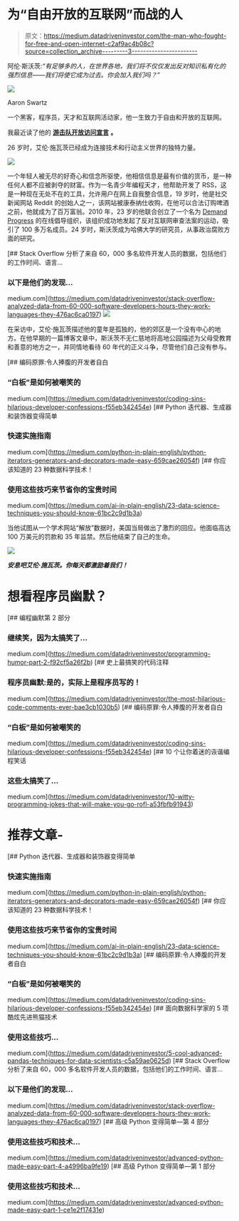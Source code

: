 # 为“自由开放的互联网”而战的人

> 原文：<https://medium.datadriveninvestor.com/the-man-who-fought-for-free-and-open-internet-c2af9ac4b08c?source=collection_archive---------3----------------------->

阿伦·斯沃茨:*“有足够多的人，在世界各地，我们将不仅仅发出反对知识私有化的强烈信息——我们将使它成为过去。你会加入我们吗？”*

![](img/0b6539dd697e112364496f2241c9d4f5.png)

Aaron Swartz

一个黑客，程序员，天才和互联网活动家，他一生致力于自由和开放的互联网。

我最近读了他的 [**游击队开放访问宣言**](https://archive.org/details/GuerillaOpenAccessManifesto) **。**

26 岁时，艾伦·施瓦茨已经成为连接技术和行动主义世界的独特力量。

![](img/30fed2ee5de7a9b46fd575a0f62fc3ac.png)

一个年轻人被无尽的好奇心和信念所驱使，他相信信息是最有价值的货币，是一种任何人都不应被剥夺的财富。作为一名青少年编程天才，他帮助开发了 RSS，这是一种现在无处不在的工具，允许用户在网上自我整合信息，19 岁时，他是社交新闻网站 Reddit 的创始人之一，该网站被康泰纳仕收购，在他可以合法订购啤酒之前，他就成为了百万富翁。2010 年，23 岁的他联合创立了一个名为 [Demand Progress](http://www.demandprogress.org/) 的在线倡导组织，该组织成功地发起了反对互联网审查法案的运动，吸引了 100 多万名成员。24 岁时，斯沃茨成为哈佛大学的研究员，从事政治腐败方面的研究。

[](https://medium.com/datadriveninvestor/stack-overflow-analyzed-data-from-60-000-software-developers-hours-they-work-languages-they-476ac6ca0197) [## Stack Overflow 分析了来自 60，000 多名软件开发人员的数据，包括他们的工作时间、语言…

### 以下是他们的发现…

medium.com](https://medium.com/datadriveninvestor/stack-overflow-analyzed-data-from-60-000-software-developers-hours-they-work-languages-they-476ac6ca0197) ![](img/fa288b080d41f2e437aca6d25f98a64d.png)

在采访中，艾伦·施瓦茨描述他的童年是孤独的，他的郊区是一个没有中心的地方。在他早期的一篇博客文章中，斯沃茨不无仁慈地将高地公园描述为父母受教育和善意的地方之一，并同情地看待 60 年代的正义斗争，尽管他们自己没有参与。

[](https://medium.com/datadriveninvestor/coding-sins-hilarious-developer-confessions-f55eb342454e) [## 编码原罪:令人捧腹的开发者自白

### “白板”是如何被嘲笑的

medium.com](https://medium.com/datadriveninvestor/coding-sins-hilarious-developer-confessions-f55eb342454e) [](https://medium.com/python-in-plain-english/python-iterators-generators-and-decorators-made-easy-659cae26054f) [## Python 迭代器、生成器和装饰器变得简单

### 快速实施指南

medium.com](https://medium.com/python-in-plain-english/python-iterators-generators-and-decorators-made-easy-659cae26054f) [](https://medium.com/ai-in-plain-english/23-data-science-techniques-you-should-know-61bc2c9d1b3a) [## 你应该知道的 23 种数据科学技术！

### 使用这些技巧来节省你的宝贵时间

medium.com](https://medium.com/ai-in-plain-english/23-data-science-techniques-you-should-know-61bc2c9d1b3a) 

当他试图从一个学术网站“解放”数据时，美国当局做出了激烈的回应。他面临高达 100 万美元的罚款和 35 年监禁。然后他结束了自己的生命。

![](img/5936ca399c14942d75c4bab240b2f522.png)

***安息吧艾伦·施瓦茨。你每天都激励着我们！***

# 想看程序员幽默？

[](https://medium.com/datadriveninvestor/programming-humor-part-2-f92cf5a26f2b) [## 编程幽默第 2 部分

### 继续笑，因为太搞笑了…

medium.com](https://medium.com/datadriveninvestor/programming-humor-part-2-f92cf5a26f2b) [](https://medium.com/datadriveninvestor/the-most-hilarious-code-comments-ever-bae3cb1030b5) [## 史上最搞笑的代码注释

### 程序员幽默:是的，实际上是程序员写的！

medium.com](https://medium.com/datadriveninvestor/the-most-hilarious-code-comments-ever-bae3cb1030b5) [](https://medium.com/datadriveninvestor/coding-sins-hilarious-developer-confessions-f55eb342454e) [## 编码原罪:令人捧腹的开发者自白

### “白板”是如何被嘲笑的

medium.com](https://medium.com/datadriveninvestor/coding-sins-hilarious-developer-confessions-f55eb342454e) [](https://medium.com/datadriveninvestor/10-witty-programming-jokes-that-will-make-you-go-rofl-a53fbfb91943) [## 10 个让你着迷的诙谐编程笑话

### 这些太搞笑了…

medium.com](https://medium.com/datadriveninvestor/10-witty-programming-jokes-that-will-make-you-go-rofl-a53fbfb91943) 

# 推荐文章-

[](https://medium.com/python-in-plain-english/python-iterators-generators-and-decorators-made-easy-659cae26054f) [## Python 迭代器、生成器和装饰器变得简单

### 快速实施指南

medium.com](https://medium.com/python-in-plain-english/python-iterators-generators-and-decorators-made-easy-659cae26054f) [](https://medium.com/ai-in-plain-english/23-data-science-techniques-you-should-know-61bc2c9d1b3a) [## 你应该知道的 23 种数据科学技术！

### 使用这些技巧来节省你的宝贵时间

medium.com](https://medium.com/ai-in-plain-english/23-data-science-techniques-you-should-know-61bc2c9d1b3a) [](https://medium.com/datadriveninvestor/coding-sins-hilarious-developer-confessions-f55eb342454e) [## 编码原罪:令人捧腹的开发者自白

### “白板”是如何被嘲笑的

medium.com](https://medium.com/datadriveninvestor/coding-sins-hilarious-developer-confessions-f55eb342454e) [](https://medium.com/datadriveninvestor/5-cool-advanced-pandas-techniques-for-data-scientists-c5a59ae0625d) [## 面向数据科学家的 5 项酷炫先进熊猫技术

### 使用这些技巧…

medium.com](https://medium.com/datadriveninvestor/5-cool-advanced-pandas-techniques-for-data-scientists-c5a59ae0625d) [](https://medium.com/datadriveninvestor/stack-overflow-analyzed-data-from-60-000-software-developers-hours-they-work-languages-they-476ac6ca0197) [## Stack Overflow 分析了来自 60，000 多名软件开发人员的数据，包括他们的工作时间、语言…

### 以下是他们的发现…

medium.com](https://medium.com/datadriveninvestor/stack-overflow-analyzed-data-from-60-000-software-developers-hours-they-work-languages-they-476ac6ca0197) [](https://medium.com/datadriveninvestor/advanced-python-made-easy-part-4-a4996ba9fe19) [## 高级 Python 变得简单—第 4 部分

### 使用这些技巧和技术…

medium.com](https://medium.com/datadriveninvestor/advanced-python-made-easy-part-4-a4996ba9fe19) [](https://medium.com/datadriveninvestor/advanced-python-made-easy-part-1-ce1e2f17431e) [## 高级 Python 变得简单—第 1 部分

### 使用这些技巧和技术…

medium.com](https://medium.com/datadriveninvestor/advanced-python-made-easy-part-1-ce1e2f17431e)